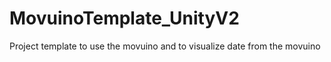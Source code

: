 # MovuinoTemplate_UnityV2
Project template to use the movuino and to visualize date from the movuino
